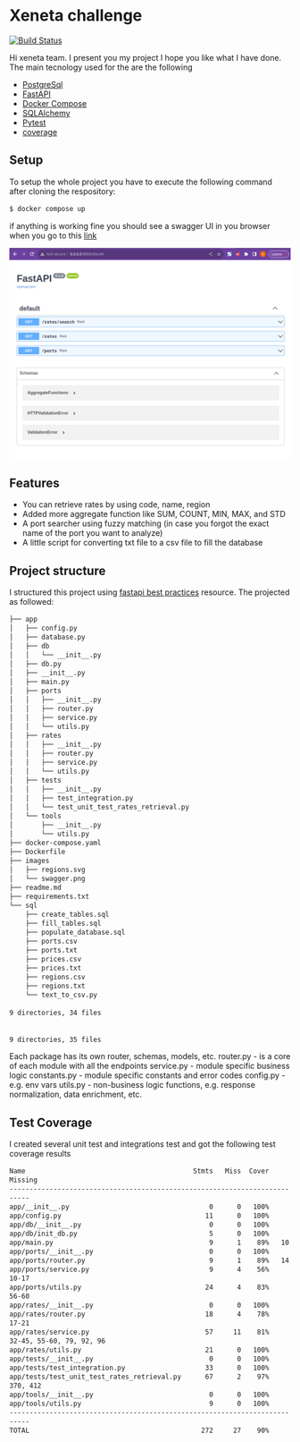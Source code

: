 # Xeneta challenge


[![Build Status](https://travis-ci.org/joemccann/dillinger.svg?branch=master)](https://travis-ci.org/joemccann/dillinger)

Hi xeneta team. I present you my project I hope you like what I have done. The main tecnology used for the are the following

- [PostgreSql]
- [FastAPI]
- [Docker Compose]
- [SQLAlchemy]
- [Pytest]
- [coverage]


## Setup
To setup the whole project you have to execute the following command after cloning the respository:

```sh
$ docker compose up
```

if anything is working fine you should see a swagger UI in you browser when you go to this [link](http://0.0.0.0:8000/docs)

![alt text](images/swagger.png)
## Features

- You can retrieve rates by using code, name, region
- Added more aggregate function like SUM, COUNT, MIN, MAX, and STD
- A port searcher using fuzzy matching (in case you forgot the exact name of the port you want to analyze)
- A little script for converting txt file to a csv file to fill the database



## Project structure



I structured this project using [fastapi best practices](https://github.com/zhanymkanov/fastapi-best-practices)  resource.
The projected as followed:
```
├── app
│   ├── config.py
│   ├── database.py
│   ├── db
│   │   └── __init__.py
│   ├── db.py
│   ├── __init__.py
│   ├── main.py
│   ├── ports
│   │   ├── __init__.py
│   │   ├── router.py
│   │   ├── service.py
│   │   └── utils.py
│   ├── rates
│   │   ├── __init__.py
│   │   ├── router.py
│   │   ├── service.py
│   │   └── utils.py
│   ├── tests
│   │   ├── __init__.py
│   │   ├── test_integration.py
│   │   └── test_unit_test_rates_retrieval.py
│   └── tools
│       ├── __init__.py
│       └── utils.py
├── docker-compose.yaml
├── Dockerfile
├── images
│   ├── regions.svg
│   └── swagger.png
├── readme.md
├── requirements.txt
└── sql
    ├── create_tables.sql
    ├── fill_tables.sql
    ├── populate_database.sql
    ├── ports.csv
    ├── ports.txt
    ├── prices.csv
    ├── prices.txt
    ├── regions.csv
    ├── regions.txt
    └── text_to_csv.py

9 directories, 34 files


9 directories, 35 files

```

Each package has its own router, schemas, models, etc.
router.py - is a core of each module with all the endpoints
service.py - module specific business logic
constants.py - module specific constants and error codes
config.py - e.g. env vars
utils.py - non-business logic functions, e.g. response normalization, data enrichment, etc.


## Test Coverage

I created several unit test and integrations test and got the following test coverage results
```
Name                                          Stmts   Miss  Cover   Missing
---------------------------------------------------------------------------
app/__init__.py                                   0      0   100%
app/config.py                                    11      0   100%
app/db/__init__.py                                0      0   100%
app/db/init_db.py                                 5      0   100%
app/main.py                                       9      1    89%   10
app/ports/__init__.py                             0      0   100%
app/ports/router.py                               9      1    89%   14
app/ports/service.py                              9      4    56%   10-17
app/ports/utils.py                               24      4    83%   56-60
app/rates/__init__.py                             0      0   100%
app/rates/router.py                              18      4    78%   17-21
app/rates/service.py                             57     11    81%   32-45, 55-60, 79, 92, 96
app/rates/utils.py                               21      0   100%
app/tests/__init__.py                             0      0   100%
app/tests/test_integration.py                    33      0   100%
app/tests/test_unit_test_rates_retrieval.py      67      2    97%   370, 412
app/tools/__init__.py                             0      0   100%
app/tools/utils.py                                9      0   100%
---------------------------------------------------------------------------
TOTAL                                           272     27    90%
```




   [SQLAlchemy]: <https://github.com/sqlalchemy>
   [coverage]: <https://coverage.readthedocs.io/en/6.5.0/>
   [Docker Compose]: <https://docs.docker.com/compose/>
   [FastAPI]: <https://fastapi.tiangolo.com/>
   [Pytest]: <https://docs.pytest.org/en/7.2.x/>
   [PostgreSql]: <https://www.postgresql.org/docs/>


